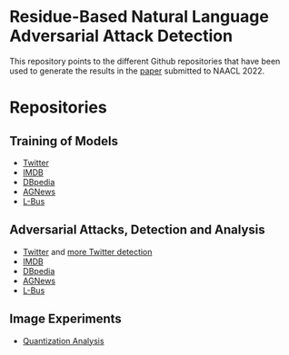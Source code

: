 # Residue-Based Natural Language Adversarial Attack Detection

This repository points to the different Github repositories that have been used to generate the results in the [paper](https://openreview.net/forum?id=rExzp-mGBZ5&referrer=[the%20profile%20of%20Vyas%20Raina](/profile?id=~Vyas_Raina1)) submitted to NAACL 2022.

# Repositories

## Training of Models

- [Twitter](https://github.com/rainavyas/EmotionClassifier)
- [IMDB](https://github.com/rainavyas/IMDB_Sentiment_Classification)
- [DBpedia](https://github.com/rainavyas/DBpediaClassification)
- [AGNews](https://github.com/rainavyas/AGNewsClassification)
- [L-Bus](https://github.com/rainavyas/SLA_Text_pretrained)


## Adversarial Attacks, Detection and Analysis

- [Twitter](https://github.com/rainavyas/AdvAttackEmotionClassifier) and [more Twitter detection](https://github.com/rainavyas/TwitterAdvDetection)
- [IMDB](https://github.com/rainavyas/Saliency_NLP_Substitute_Attack)
- [DBpedia](https://github.com/rainavyas/DBpediaAttackDetect)
- [AGNews](https://github.com/rainavyas/AGNewsAttackDetect)
- [L-Bus](https://github.com/rainavyas/SLA_NLP_attack_analysis)

## Image Experiments

- [Quantization Analysis](https://github.com/rainavyas/QuantizeTrainCIFAR)


